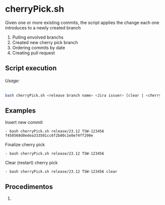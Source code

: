 # cherryPick.sh 

Given one or more existing commits, the script applies the change each one introduces to a newly created branch

1) Pulling envolved branchs
1) Created new cherry pick branch
1) Ordering commits by date  
1) Creating pull request

## Script execution



###### Usage: 
``` bash
bash cherryPick.sh <release branch name> <Jira issuer> [clear | <cherry commit id>]
```

## Examples
Insert new commit

	- bash cherryPick.sh release/23.12 TSW-123456 f450568d0edea333501cc6f2b80c1e8e74ff290e

Finalize cherry pick

	- bash cherryPick.sh release/23.12 TSW-123456

Clear (restart) cherry pick

	- bash cherryPick.sh release/23.12 TSW-123456 clear


## Procedimentos

1) 

